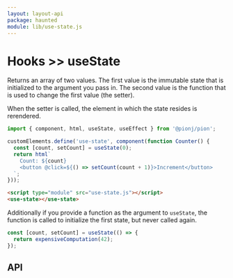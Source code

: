 ```yaml
---
layout: layout-api
package: haunted
module: lib/use-state.js
---
```


# Hooks >> useState

<style data-helmet>
  html { --playground-ide-height: 225px; }
</style>

Returns an array of two values. The first value is the immutable state that is initialized to the argument you pass in. The second value is the function that is used to change the first value (the setter).

When the setter is called, the element in which the state resides is rerendered.

```js playground use-state use-state.js
import { component, html, useState, useEffect } from '@pionj/pion';

customElements.define('use-state', component(function Counter() {
  const [count, setCount] = useState(0);
  return html`
    Count: ${count}
    <button @click=${() => setCount(count + 1)}>Increment</button>
  `;
}));
```

```html playground-file use-state index.html
<script type="module" src="use-state.js"></script>
<use-state></use-state>
```

Additionally if you provide a function as the argument to `useState`, the function is called to initialize the first state, but never called again.

```js
const [count, setCount] = useState(() => {
  return expensiveComputation(42);
});
```

## API
